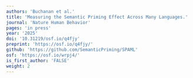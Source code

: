 ```yaml
---
authors: 'Buchanan et al.'
title: 'Measuring the Semantic Priming Effect Across Many Languages.'
journal: 'Nature Human Behavior'
pages: 'in press'
year: '2025'
doi: '10.31219/osf.io/q4fjy'
preprint: 'https://osf.io/q4fjy/'
github: 'https://github.com/SemanticPriming/SPAML'
osf: 'https://osf.io/wrpj4/'
is_first_author: 'FALSE'
weight: 2
---
```

